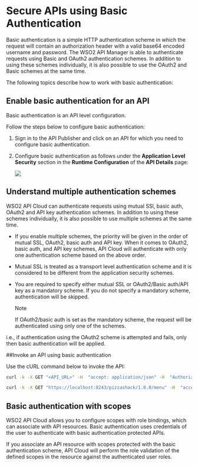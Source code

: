 # Secure APIs using Basic Authentication

Basic authentication is a simple HTTP authentication scheme in which the request will contain an authorization header with a valid  base64 encoded username and password. The WSO2 API Manager is able to authenticate requests using Basic and OAuth2 authentication 
schemes. In addition to using these schemes individually, it is also possible to use 
the OAuth2 and Basic schemes at the same time. 

The following topics describe how to work with basic authentication:

## Enable basic authentication for an API

Basic authentication is an API level configuration. 

Follow the steps below to configure basic authentication:

1. Sign in to the API Publisher and click on an API for which you need to configure basic authentication. 

2. Configure basic authentication as follows under the **Application Level Security** section in the **Runtime Configuration** of the **API Details** page:

    ![](../../../assets/img/learn/secure-apis/basic_authentication.png)


## Understand multiple authentication schemes

WSO2 API Cloud can authenticate requests using mutual SSl, basic auth, OAuth2 and API key authentication schemes. 
In addition to using these schemes individually, it is also possible to use multiple schemes at the same time.

 
- If you enable multiple schemes, the priority will be given in the order of mutual SSL, OAuth2, basic auth and API key. 
When it comes to OAuth2, basic auth, and API key schemes, API Cloud will authenticate with only one authentication scheme based on the above order.

- Mutual SSL is treated as a transport level authentication scheme and it is considered to be different from the application security schemes.

- You are required to specify either mutual SSL or OAuth2/Basic auth/API key as a mandatory scheme. If you do not specify a mandatory scheme, authentication will be skipped.
  <html>
         <div class="admonition info">
         <p class="admonition-title">Note</p>
         <p>If OAuth2/basic auth is set as the mandatory scheme, the request will be authenticated using only one of the schemes.</br>
i.e., if authentication using the OAuth2 scheme is attempted and fails, only then basic authentication will be applied.</p>
         </div>
         </html>


##Invoke an API using basic authentication

Use the cURL command below to invoke the API:

``` bash tab="Format"
curl -k -X GET "<API_URL>" -H  "accept: application/json" -H  "Authorization: Basic base64(username:password)"
```

``` bash tab="Example"
curl -k -X GET "https://localhost:8243/pizzashack/1.0.0/menu" -H  "accept: application/json" -H  "Authorization: Basic c2hhbmk6c2hhbmkxMjM="
```

## Basic authentication with scopes

WSO2 API Cloud allows you to configure scopes with role bindings, which can associate with API resources. Basic authentication uses credentials of the user to authenticate with basic authentication protected APIs.

If you associate an API resource with scopes protected with the basic authentication scheme, API Cloud will perform the role validation of the defined scopes in the resource against the authenticated user roles.